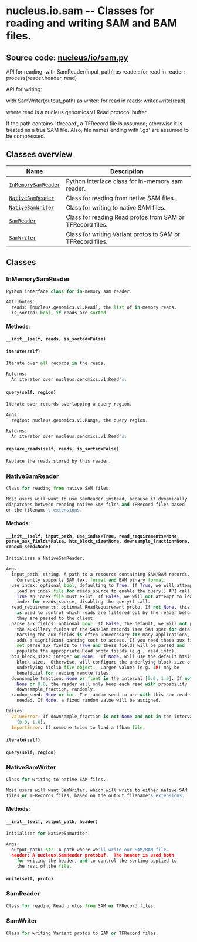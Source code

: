 # nucleus.io.sam -- Classes for reading and writing SAM and BAM files.
**Source code:** [nucleus/io/sam.py](https://github.com/google/nucleus/tree/master/nucleus/io/sam.py)
---
API for reading:
  with SamReader(input_path) as reader:
    for read in reader:
      process(reader.header, read)

API for writing:

  with SamWriter(output_path) as writer:
    for read in reads:
      writer.write(read)

where read is a nucleus.genomics.v1.Read protocol buffer.

If the path contains '.tfrecord', a TFRecord file is assumed; otherwise
it is treated as a true SAM file.  Also, file names ending with '.gz'
are assumed to be compressed.

## Classes overview
Name | Description
-----|------------
[`InMemorySamReader`](#inmemorysamreader) | Python interface class for in-memory sam reader.
[`NativeSamReader`](#nativesamreader) | Class for reading from native SAM files.
[`NativeSamWriter`](#nativesamwriter) | Class for writing to native SAM files.
[`SamReader`](#samreader) | Class for reading Read protos from SAM or TFRecord files.
[`SamWriter`](#samwriter) | Class for writing Variant protos to SAM or TFRecord files.

## Classes
### InMemorySamReader
```python
Python interface class for in-memory sam reader.

Attributes:
  reads: [nucleus.genomics.v1.Read], the list of in-memory reads.
  is_sorted: bool, if reads are sorted.
```

#### Methods:
#### `__init__(self, reads, is_sorted=False)`<a name="__init__"></a>


#### `iterate(self)`<a name="iterate"></a>
```python
Iterate over all records in the reads.

Returns:
  An iterator over nucleus.genomics.v1.Read's.
```

#### `query(self, region)`<a name="query"></a>
```python
Iterate over records overlapping a query region.

Args:
  region: nucleus.genomics.v1.Range, the query region.

Returns:
  An iterator over nucleus.genomics.v1.Read's.
```

#### `replace_reads(self, reads, is_sorted=False)`<a name="replace_reads"></a>
```python
Replace the reads stored by this reader.
```

### NativeSamReader
```python
Class for reading from native SAM files.

Most users will want to use SamReader instead, because it dynamically
dispatches between reading native SAM files and TFRecord files based
on the filename's extensions.
```

#### Methods:
#### `__init__(self, input_path, use_index=True, read_requirements=None, parse_aux_fields=False, hts_block_size=None, downsample_fraction=None, random_seed=None)`<a name="__init__"></a>
```python
Initializes a NativeSamReader.

Args:
  input_path: string. A path to a resource containing SAM/BAM records.
    Currently supports SAM text format and BAM binary format.
  use_index: optional bool, defaulting to True. If True, we will attempt to
    load an index file for reads_source to enable the query() API call. If
    True an index file must exist. If False, we will not attempt to load an
    index for reads_source, disabling the query() call.
  read_requirements: optional ReadRequirement proto. If not None, this proto
    is used to control which reads are filtered out by the reader before
    they are passed to the client.
  parse_aux_fields: optional bool. If False, the default, we will not parse
    the auxillary fields of the SAM/BAM records (see SAM spec for details).
    Parsing the aux fields is often unnecessary for many applications, and
    adds a significant parsing cost to access. If you need these aux fields,
    set parse_aux_fields to True and these fields will be parsed and
    populate the appropriate Read proto fields (e.g., read.info).
  hts_block_size: integer or None.  If None, will use the default htslib
    block size.  Otherwise, will configure the underlying block size of the
    underlying htslib file object.  Larger values (e.g. 1M) may be
    beneficial for reading remote files.
  downsample_fraction: None or float in the interval [0.0, 1.0]. If not
    None or 0.0, the reader will only keep each read with probability
    downsample_fraction, randomly.
  random_seed: None or int. The random seed to use with this sam reader, if
    needed. If None, a fixed random value will be assigned.

Raises:
  ValueError: If downsample_fraction is not None and not in the interval
    (0.0, 1.0].
  ImportError: If someone tries to load a tfbam file.
```

#### `iterate(self)`<a name="iterate"></a>


#### `query(self, region)`<a name="query"></a>


### NativeSamWriter
```python
Class for writing to native SAM files.

Most users will want SamWriter, which will write to either native SAM
files or TFRecords files, based on the output filename's extensions.
```

#### Methods:
#### `__init__(self, output_path, header)`<a name="__init__"></a>
```python
Initializer for NativeSamWriter.

Args:
  output_path: str. A path where we'll write our SAM/BAM file.
  header: A nucleus.SamHeader protobuf.  The header is used both
    for writing the header, and to control the sorting applied to
    the rest of the file.
```

#### `write(self, proto)`<a name="write"></a>


### SamReader
```python
Class for reading Read protos from SAM or TFRecord files.
```

### SamWriter
```python
Class for writing Variant protos to SAM or TFRecord files.
```

